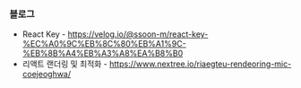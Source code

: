 ### 블로그 
* React Key - https://velog.io/@ssoon-m/react-key-%EC%A0%9C%EB%8C%80%EB%A1%9C-%EB%8B%A4%EB%A3%A8%EA%B8%B0
* 리액트 랜더링 및 최적화 - https://www.nextree.io/riaegteu-rendeoring-mic-coejeoghwa/